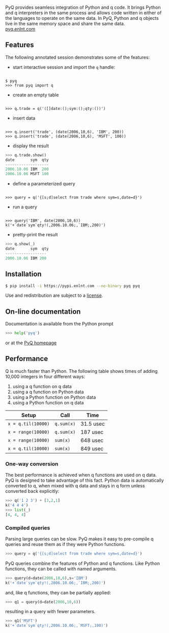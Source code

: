 PyQ provides seamless integration of Python and q code. It brings Python and q interpreters in the same process and allows code written in either of the languages to operate on the same data. In PyQ, Python and q objects live in the same memory space and share the same data.  
<i class="fa fa-hand-o-right"></i> [pyq.enlnt.com](http://pyq.enlnt.com) 


## Features

The following annotated session demonstrates some of the features:

- start interactive session and import the `q` handle:
<pre><code class="language-bash">
$ pyq
&gt;&gt;&gt; from pyq import q
</code></pre>
- create an empty table
<pre><code class="language-python">
&gt;&gt;&gt; q.trade = q('([]date:();sym:();qty:())')
</code></pre>
- insert data
<pre><code class="language-python">
&gt;&gt;&gt; q.insert('trade', (date(2006,10,6), 'IBM', 200))
&gt;&gt;&gt; q.insert('trade', (date(2006,10,6), 'MSFT', 100))
</code></pre>
- display the result
```python
>>> q.trade.show()
date       sym  qty
-------------------
2006.10.06 IBM  200
2006.10.06 MSFT 100
```
- define a parameterized query
<pre><code class="language-python">
&gt;&gt;&gt; query = q('{[s;d]select from trade where sym=s,date=d}')
</code></pre>
- run a query
<pre><code class="language-python">
&gt;&gt;&gt; query('IBM', date(2006,10,6))
k('+`date`sym`qty!(,2006.10.06;,`IBM;,200)')
</code></pre>
- pretty-print the result

```python
>>> q.show(_)
date       sym  qty
------------------
2006.10.06 IBM 200
```


## Installation

```bash
$ pip install -i https://pypi.enlnt.com --no-binary pyq pyq
```
Use and redistribution are subject to a [license](https://pyq.enlnt.com/license.html).


## On-line documentation

Documentation is available from the Python prompt
```python
>>> help('pyq')
```
or at the [PyQ homepage](http://pyq.enlnt.com)


## Performance 

Q is much faster than Python. The following table shows times of adding 10,000 integers in four different ways: 

1. using a q function on q data
2. using a q function on Python data
3. using a Python function on Python data
4. using a Python function on q data

| Setup              | Call       | Time      |
|--------------------|------------|-----------|
| `x = q.til(10000)` | `q.sum(x)` | 31.5 usec |
| `x = range(10000)` | `q.sum(x)` | 187 usec  |
| `x = range(10000)` | `sum(x)`   | 648 usec  |
| `x = q.til(10000)` | `sum(x)`   | 849 usec  |


### One-way conversion

The best performance is achieved when q functions are used on q data. PyQ is designed to take advantage of this fact. Python data is automatically converted to q, when mixed with q data and stays in q form unless converted back explicitly:
```python
>>> q('1 2 3') + [3,2,1]
k('4 4 4')
>>> list(_)
[4, 4, 4]
```


### Compiled queries

Parsing large queries can be slow. PyQ makes it easy to pre-compile q queries and reuse them as if they were Python functions.
```python
>>> query = q('{[s;d]select from trade where sym=s,date=d}')
```
PyQ queries combine the features of Python and q functions. Like Python functions, they can be called with named arguments.
```python
>>> query(d=date(2006,10,6),s='IBM')
k('+`date`sym`qty!(,2006.10.06;,`IBM;,200)')
```
and, like q functions, they can be partially applied:
```python
>>> q1 = query(d=date(2006,10,6))
```
resulting in a query with fewer parameters.
```python
>>> q1('MSFT')
k('+`date`sym`qty!(,2006.10.06;,`MSFT;,100)')
```

